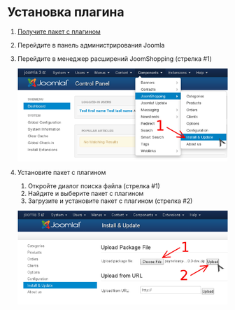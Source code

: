 # Установка плагина

1. [Получите пакет с плагином](../README.md#get_package)
2. Перейдите в панель администрирования Joomla
3. Перейдите в менеджер расширений JoomShopping (стрелка #1)

    ![go to extension manager](img/go_to_extensions_manager.png)
4. Установите пакет с плагином
    1. Откройте диалог поиска файла (стрелка #1)
    2. Найдите и выберите пакет с плагином
    3. Загрузите и установите пакет с плагином (стрелка #2)

    ![upload and install plugin](img/upload_and_install_plugin.png)
